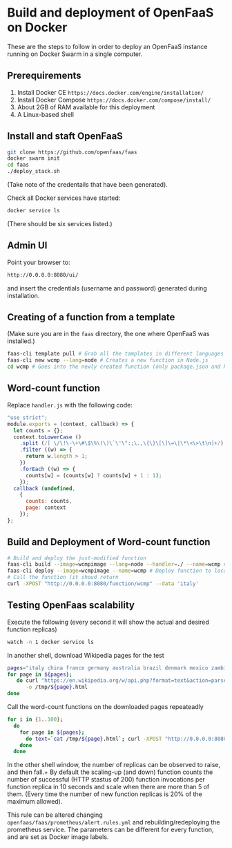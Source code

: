 # Build and deployment of OpenFaaS on Docker

These are the steps to follow in order to deploy an OpenFaaS instance running on Docker Swarm in a single computer.


## Prerequirements

1. Install Docker CE `https://docs.docker.com/engine/installation/`
2. Install Docker Compose `https://docs.docker.com/compose/install/`
3. About 2GB of RAM available for this deployment
4. A Linux-based shell


## Install and staft OpenFaaS

```bash
git clone https://github.com/openfaas/faas
docker swarm init
cd faas
./deploy_stack.sh
```
(Take note of the credentails that have been generated).

Check all Docker services have started:
```bash
docker service ls
```
(There should be six services listed.)


## Admin UI

Point your browser to:
```bash
http://0.0.0.0:8080/ui/
```
and insert the credentials (username and password) generated during installation.


## Creating of a function from a template

(Make sure you are in the `faas` directory, the one where OpenFaaS was installed.)
```bash
faas-cli template pull # Grab all the tamplates in different languages
faas-cli new wcmp --lang=node # Creates a new function in Node.js
cd wcmp # Goes into the newly created function (only package.json and handler.js there)
```


## Word-count function 

Replace `handler.js` with the following code:
```javascript
"use strict";
module.exports = (context, callback) => {
  let counts = {};
  context.toLowerCase ()
    .split (/[ \/\!\-\+\#\$\%\(\)\`\'\":;\.,\{\}\[\]\=\|\*\<\>\t\n]+/)
    .filter ((w) => {
      return w.length > 1;
    })
    .forEach ((w) => {
      counts[w] = (counts[w] ? counts[w] + 1 : 1);
    });
  callback (undefined,
    {
      counts: counts,
      page: context
    });
};
```


## Build and Deployment of Word-count function

```bash
# Build and deploy the just-modified function 
faas-cli build --image=wcmpimage --lang=node --handler=./ --name=wcmp # Build image
faas-cli deploy --image=wcmpimage --name=wcmp # Deploy function to local OpenFaaS instance
# Call the function (it shoud return 
curl -XPOST "http://0.0.0.0:8080/function/wcmp" --data 'italy'
```


## Testing OpenFaas scalability

Execute the following (every second it will show the actual and desired function replicas)
```bash
watch -n 1 docker service ls
```

In another shell, download Wikipedia pages for the test
```bash
pages="italy china france germany australia brazil denmark mexico zambia thailand"
for page in ${pages};
   do curl "https://en.wikipedia.org/w/api.php?format=text&action=parse&prop=wikitext&page=${page}"\
      -o /tmp/${page}.html      
done
```

Call the word-count functions on the downloaded pages repeateadly  
```bash
for i in {1..100};
  do
    for page in ${pages};
      do text=`cat /tmp/${page}.html`; curl -XPOST "http://0.0.0.0:8080/function/wcmp" --data "${text}" -o /dev/null -s -w "%{http_code} `date`\n"       
    done
  done
```

In the other shell window, the number of replicas can be observed to raise, and then fall.+
By default the scaling-up (and down) function counts the number of successful (HTTP stastus of 200) function
invocations per function replica in 10 seconds and scale when there are more than 5 of them.
(Every time the number of new function replicas is 20% of the maximum allowed).
  
This rule can be altered changing `openfaas/faas/prometheus/alert.rules.yml` and rebuilding/redeploying  the prometheus service. 
The parameters can be different for every function, and are set as Docker image labels.
  
